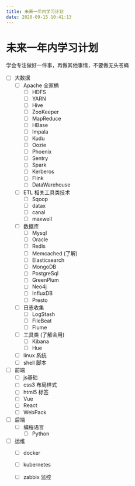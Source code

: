 ```yaml
---
title: 未来一年内学习计划
date: 2020-09-15 10:41:13
---
```



# 未来一年内学习计划
学会专注做好一件事，再做其他事情，不要做无头苍蝇

- [ ] 大数据
  - [ ] Apache 全家桶
    - [ ] HDFS 
    - [ ] YARN 
    - [ ] Hive
    - [ ] ZooKeeper
    - [ ] MapReduce
    - [ ] HBase
    - [ ] Impala
    - [ ] Kudu
    - [ ] Oozie
    - [ ] Phoenix
    - [ ] Sentry
    - [ ] Spark
    - [ ] Kerberos
    - [ ] Flink
    - [ ] DataWarehouse

  - [ ] ETL 相关工具类技术
    - [ ] Sqoop
    - [ ] datax
    - [ ] canal
    - [ ] maxwell
  - [ ] 数据库
    - [ ] Mysql
    - [ ] Oracle
    - [ ] Redis
    - [ ] Memcached (了解)
    - [ ] Elasticsearch
    - [ ] MongoDB
    - [ ] PostgreSql
    - [ ] GreenPlum
    - [ ] Neo4j
    - [ ] InfluxDB
    - [ ] Presto
  - [ ] 日志收集
    - [ ] LogStash
    - [ ] FileBeat
    - [ ] Flume
  - [ ] 工具类 (了解会用)
    - [ ] Kibana
    - [ ] Hue
  - [ ] linux 系统
  - [ ] shell 脚本
    
- [ ] 前端
   - [ ] js基础
   - [ ] css3 布局样式
   - [ ] html5 标签
   - [ ] Vue
   - [ ] React
   - [ ] WebPack

- [ ] 后端
   - [ ] 编程语言
     - [ ] Python  
- [ ] 运维
   - [ ] docker
   - [ ] kubernetes
   - [ ] zabbix 监控


<!-- more -->

